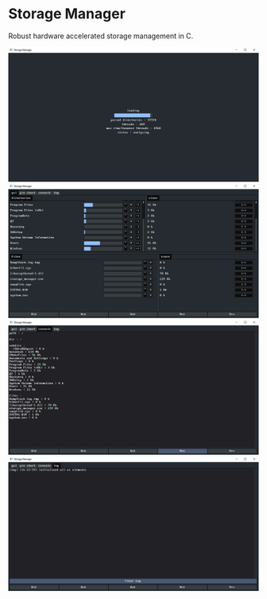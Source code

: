 # Storage Manager
Robust hardware accelerated storage management in C.

![](readme_resources/loading.png)
![](readme_resources/main_ui.png)
![](readme_resources/console_ui.png)
![](readme_resources/log_ui.png)
